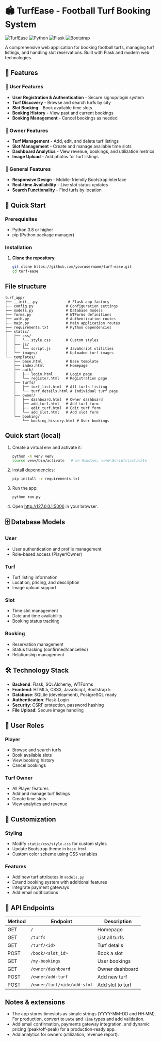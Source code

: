 # 🏟️ TurfEase - Football Turf Booking System

![TurfEase](https://img.shields.io/badge/TurfEase-Football%20Turf%20Booking-brightgreen)
![Python](https://img.shields.io/badge/Python-3.8%2B-blue)
![Flask](https://img.shields.io/badge/Flask-2.3.3-lightgrey)
![Bootstrap](https://img.shields.io/badge/Bootstrap-5.3.2-purple)

A comprehensive web application for booking football turfs, managing turf listings, and handling slot reservations. Built with Flask and modern web technologies.

## 🌟 Features

### 👥 User Features
- **User Registration & Authentication** - Secure signup/login system
- **Turf Discovery** - Browse and search turfs by city
- **Slot Booking** - Book available time slots
- **Booking History** - View past and current bookings
- **Booking Management** - Cancel bookings as needed

### 🏢 Owner Features
- **Turf Management** - Add, edit, and delete turf listings
- **Slot Management** - Create and manage available time slots
- **Dashboard Analytics** - View revenue, bookings, and utilization metrics
- **Image Upload** - Add photos for turf listings

### 🎯 General Features
- **Responsive Design** - Mobile-friendly Bootstrap interface
- **Real-time Availability** - Live slot status updates
- **Search Functionality** - Find turfs by location

## 🚀 Quick Start

### Prerequisites
- Python 3.8 or higher
- pip (Python package manager)

### Installation

1. **Clone the repository**
   ```bash
   git clone https://github.com/yourusername/turf-ease.git
   cd turf-ease

## File structure
```
turf_app/
├── __init__.py              # Flask app factory
├── config.py               # Configuration settings
├── models.py               # Database models
├── forms.py                # WTForms definitions
├── auth.py                 # Authentication routes
├── main.py                 # Main application routes
├── requirements.txt        # Python dependencies
├── static/
│   ├── css/
│   │   └── style.css       # Custom styles
│   ├── js/
│   │   └── script.js       # JavaScript utilities
│   └── images/             # Uploaded turf images
└── templates/
    ├── base.html           # Base template
    ├── index.html          # Homepage
    ├── auth/
    │   ├── login.html      # Login page
    │   └── register.html   # Registration page
    ├── turfs/
    │   ├── turf_list.html  # All turfs listing
    │   └── turf_details.html # Individual turf page
    ├── owner/
    │   ├── dashboard.html  # Owner dashboard
    │   ├── add_turf.html   # Add turf form
    │   ├── edit_turf.html  # Edit turf form
    │   └── add_slot.html   # Add slot form
    └── booking/
        └── booking_history.html # User bookings
```

## Quick start (local)
1. Create a virtual env and activate it:
   ```bash
   python -m venv venv
   source venv/bin/activate   # on Windows: venv\Scripts\activate
   ```
2. Install dependencies:
   ```bash
   pip install -r requirements.txt
   ```
3. Run the app:
   ```bash
   python run.py
   ```
4. Open http://127.0.0.1:5000 in your browser.
## 🗄️ Database Models

### User
- User authentication and profile management
- Role-based access (Player/Owner)

### Turf
- Turf listing information
- Location, pricing, and description
- Image upload support

### Slot
- Time slot management
- Date and time availability
- Booking status tracking

### Booking
- Reservation management
- Status tracking (confirmed/cancelled)
- Relationship management

## 🛠️ Technology Stack

- **Backend**: Flask, SQLAlchemy, WTForms
- **Frontend**: HTML5, CSS3, JavaScript, Bootstrap 5
- **Database**: SQLite (development), PostgreSQL ready
- **Authentication**: Flask-Login
- **Security**: CSRF protection, password hashing
- **File Upload**: Secure image handling

## 👥 User Roles

### Player
- Browse and search turfs
- Book available slots
- View booking history
- Cancel bookings

### Turf Owner
- All Player features
- Add and manage turf listings
- Create time slots
- View analytics and revenue

## 🎨 Customization

### Styling
- Modify `static/css/style.css` for custom styles
- Update Bootstrap theme in `base.html`
- Custom color scheme using CSS variables

### Features
- Add new turf attributes in `models.py`
- Extend booking system with additional features
- Integrate payment gateways
- Add email notifications

## 📝 API Endpoints

| Method | Endpoint | Description |
|--------|----------|-------------|
| GET | `/` | Homepage |
| GET | `/turfs` | List all turfs |
| GET | `/turf/<id>` | Turf details |
| POST | `/book/<slot_id>` | Book a slot |
| GET | `/my-bookings` | User bookings |
| GET | `/owner/dashboard` | Owner dashboard |
| POST | `/owner/add-turf` | Add new turf |
| POST | `/owner/turf/<id>/add-slot` | Add slot to turf |
## Notes & extensions
- The app stores timeslots as simple strings (YYYY-MM-DD and HH:MM). For production, convert to `Date` and `Time` types and add validation.
- Add email confirmation, payments gateway integration, and dynamic pricing (peak/off-peak) for a production-ready app.
- Add analytics for owners (utilization, revenue report).


